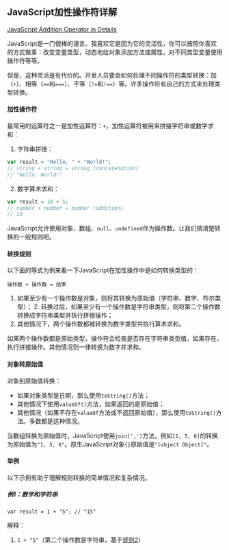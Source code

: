 ## JavaScript加性操作符详解

[JavaScript Addition Operator in Details](https://dmitripavlutin.com/javascriptss-addition-operator-demystified/)

JavaScript是一门很棒的语言。我喜欢它是因为它的灵活性，你可以按照你喜欢的方式做事：改变变量类型，动态地给对象添加方法或属性，对不同类型变量使用操作符等等。

但是，这种灵活是有代价的。开发人员要会如何处理不同操作符的类型转换：加（`+`）、相等（`==`和`===`）、不等（`!=`和`!==`）等。许多操作符有自己的方式来处理类型转换。

#### 加性操作符
最常用的运算符之一是加性运算符：`+`，加性运算符被用来拼接字符串或数字求和：
1. 字符串拼接：
```javascript
var result = "Hello, " + "World!";
// string + string = string (concatenation)
// "Hello, World!"
```
2. 数字算术求和：
```javascript
var result = 10 + 5;
// number + number = number (addition)
// 15
```

JavaScript允许使用对象、数组、`null`、`undefined`作为操作数。让我们搞清楚转换的一般规则吧。

#### 转换规则
以下面的等式为例来看一下JavaScript在加性操作中是如何转换类型的：

`操作数 + 操作数 = 结果` 
1. 如果至少有一个操作数是对象，则将其转换为原始值（字符串、数字、布尔类型）；
<span id="jump">2. 转换过后，如果至少有一个操作数是字符串类型，则将第二个操作数转换成字符串类型并执行拼接操作；</span>
3. 其他情况下，两个操作数都被转换为数字类型并执行算术求和。

如果两个操作数都是原始类型，操作符会检查是否存在字符串类型值，如果存在，执行拼接操作。其他情况则一律转换为数字并求和。

#### 对象转原始值
对象到原始值转换：

- 如果对象类型是日期，那么使用`toString()`方法；
- 其他情况下使用`valueOf()`方法，如果返回的是原始值；
- 其他情况（如果不存在`valueOf`方法或不返回原始值），那么使用`toString()`方法。多数都是这种情况。

当数组转换为原始值时，JavaScript使用`join(',')`方法，例如`[1, 5, 6]`的转换为原始值为`"1, 5, 6"`。原生JavaScript对象`{}`原始值是`"[object Object]"`。

#### 举例
以下示例有助于理解规则转换的简单情况和复杂情况。

##### 例1：数字和字符串
`var result = 1 + "5"; // "15"`

解释：

1. `1 + "5"`（第二个操作数是字符串，基于[规则2](#jump)）

